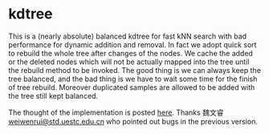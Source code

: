 # kdtree
This is a (nearly absolute) balanced kdtree for fast kNN search with bad
performance for dynamic addition and removal. In fact we adopt quick sort to
rebuild the whole tree after changes of the nodes. We cache the added or the
deleted nodes which will not be actually mapped into the tree until the rebuild
method to be invoked. The good thing is we can always keep the tree balanced,
and the bad thing is we have to wait some time for the finish of tree rebuild.
Moreover duplicated samples are allowed to be added with the tree still kept
balanced.

The thought of the implementation is posted [here](https://www.joinquant.com/post/2843). Thanks 魏文睿 <weiwenrui@std.uestc.edu.cn> who
pointed out bugs in the previous version.
